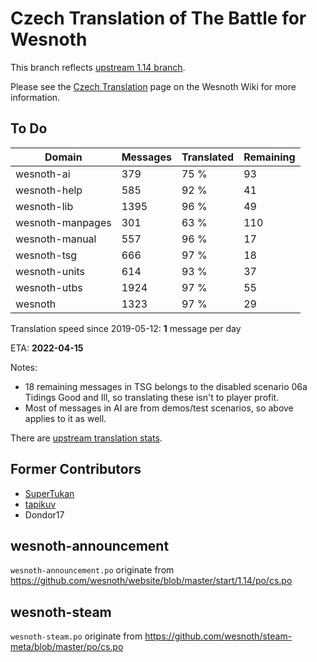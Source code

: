 # Czech Translation of The Battle for Wesnoth

This branch reflects [upstream 1.14 branch](https://github.com/wesnoth/wesnoth/tree/1.14).

Please see the [Czech Translation](https://wiki.wesnoth.org/CzechTranslation) page on the Wesnoth Wiki for more information.
## To Do

Domain | Messages | Translated | Remaining
------ | -------- | ---------- | ---------
wesnoth-ai | 379 | 75 % | 93
wesnoth-help | 585 | 92 % | 41
wesnoth-lib | 1395 | 96 % | 49
wesnoth-manpages | 301 | 63 % | 110
wesnoth-manual | 557 | 96 % | 17
wesnoth-tsg | 666 | 97 % | 18
wesnoth-units | 614 | 93 % | 37
wesnoth-utbs | 1924 | 97 % | 55
wesnoth | 1323 | 97 % | 29

Translation speed since 2019-05-12: **1** message per day

ETA: **2022-04-15**

Notes:
- 18 remaining messages in TSG belongs to the disabled scenario 06a Tidings Good and Ill, so translating these isn't to player profit.
- Most of messages in AI are from demos/test scenarios, so above applies to it as well.

There are [upstream translation stats](https://www.wesnoth.org/gettext/?view=langs&version=branch&lang=cs).

## Former Contributors
- [SuperTukan](https://github.com/SuperTukan)
- [tapikuv](https://github.com/tapikuv)
- Dondor17

## wesnoth-announcement
`wesnoth-announcement.po` originate from https://github.com/wesnoth/website/blob/master/start/1.14/po/cs.po

## wesnoth-steam
`wesnoth-steam.po` originate from https://github.com/wesnoth/steam-meta/blob/master/po/cs.po
